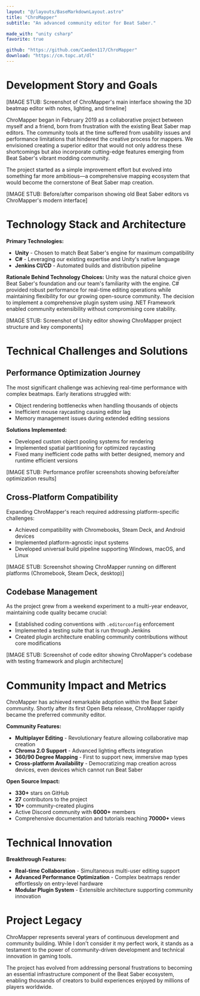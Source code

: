 ```yaml
---
layout: "@/layouts/BaseMarkdownLayout.astro"
title: "ChroMapper"
subtitle: "An advanced community editor for Beat Saber."

made_with: "unity csharp"
favorite: true

github: "https://github.com/Caeden117/ChroMapper"
download: "https://cm.topc.at/dl"
---
```


# Development Story and Goals

[IMAGE STUB: Screenshot of ChroMapper's main interface showing the 3D beatmap editor with notes, lighting, and timeline]

ChroMapper began in February 2019 as a collaborative project between myself and a friend, born from frustration with the existing Beat Saber map editors. The community tools at the time suffered from usability issues and performance limitations that hindered the creative process for mappers. We envisioned creating a superior editor that would not only address these shortcomings but also incorporate cutting-edge features emerging from Beat Saber's vibrant modding community.

The project started as a simple improvement effort but evolved into something far more ambitious—a comprehensive mapping ecosystem that would become the cornerstone of Beat Saber map creation.

[IMAGE STUB: Before/after comparison showing old Beat Saber editors vs ChroMapper's modern interface]

# Technology Stack and Architecture

**Primary Technologies:**
- **Unity** - Chosen to match Beat Saber's engine for maximum compatibility
- **C#** - Leveraging our existing expertise and Unity's native language
- **Jenkins CI/CD** - Automated builds and distribution pipeline

**Rationale Behind Technology Choices:**
Unity was the natural choice given Beat Saber's foundation and our team's familiarity with the engine. C# provided robust performance for real-time editing operations while maintaining flexibility for our growing open-source community. The decision to implement a comprehensive plugin system using .NET Framework enabled community extensibility without compromising core stability.

[IMAGE STUB: Screenshot of Unity editor showing ChroMapper project structure and key components]

# Technical Challenges and Solutions

## Performance Optimization Journey
The most significant challenge was achieving real-time performance with complex beatmaps. Early iterations struggled with:
- Object rendering bottlenecks when handling thousands of objects
- Inefficient mouse raycasting causing editor lag
- Memory management issues during extended editing sessions

**Solutions Implemented:**
- Developed custom object pooling systems for rendering
- Implemented spatial partitioning for optimized raycasting
- Fixed many inefficient code paths with better designed, memory and runtime efficient versions

[IMAGE STUB: Performance profiler screenshots showing before/after optimization results]

## Cross-Platform Compatibility
Expanding ChroMapper's reach required addressing platform-specific challenges:
- Achieved compatibility with Chromebooks, Steam Deck, and Android devices
- Implemented platform-agnostic input systems
- Developed universal build pipeline supporting Windows, macOS, and Linux

[IMAGE STUB: Screenshot showing ChroMapper running on different platforms (Chromebook, Steam Deck, desktop)]

## Codebase Management
As the project grew from a weekend experiment to a multi-year endeavor, maintaining code quality became crucial:
- Established coding conventions with `.editorconfig` enforcement
- Implemented a testing suite that is run through Jenkins
- Created plugin architecture enabling community contributions without core modifications

[IMAGE STUB: Screenshot of code editor showing ChroMapper's codebase with testing framework and plugin architecture]

# Community Impact and Metrics

ChroMapper has achieved remarkable adoption within the Beat Saber community. Shortly after its first Open Beta release, ChroMapper rapidly became the preferred community editor.

**Community Features:**
- **Multiplayer Editing** - Revolutionary feature allowing collaborative map creation
- **Chroma 2.0 Support** - Advanced lighting effects integration
- **360/90 Degree Mapping** - First to support new, immersive map types
- **Cross-platform Availability** - Democratizing map creation across devices, even devices which cannot run Beat Saber

**Open Source Impact:**
- **330+** stars on GitHub
- **27** contributors to the project
- **10+** community-created plugins
- Active Discord community with **6000+** members
- Comprehensive documentation and tutorials reaching **70000+** views

# Technical Innovation

**Breakthrough Features:**
- **Real-time Collaboration** - Simultaneous multi-user editing support
- **Advanced Performance Optimization** - Complex beatmaps render effortlessly on entry-level hardware
- **Modular Plugin System** - Extensible architecture supporting community innovation

# Project Legacy

ChroMapper represents several years of continuous development and community building. While I don't consider it my perfect work, it stands as a testament to the power of community-driven development and technical innovation in gaming tools.

The project has evolved from addressing personal frustrations to becoming an essential infrastructure component of the Beat Saber ecosystem, enabling thousands of creators to build experiences enjoyed by millions of players worldwide.